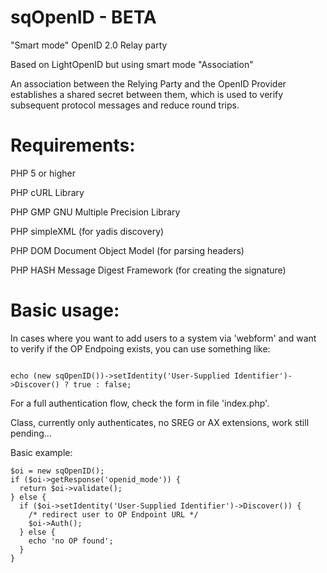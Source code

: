 sqOpenID - BETA
===============

"Smart mode" OpenID 2.0 Relay party

Based on LightOpenID but using smart mode "Association"

An association between the Relying Party and the OpenID Provider establishes a shared secret between them, which is used to verify subsequent protocol messages and reduce round trips.

Requirements:
============
PHP 5 or higher

PHP cURL Library

PHP GMP GNU Multiple Precision Library

PHP simpleXML (for yadis discovery)

PHP DOM Document Object Model (for parsing headers)

PHP HASH Message Digest Framework (for creating the signature)


Basic usage:
===========

In cases where you want to add users to a system via 'webform' and want to verify if the OP Endpoing exists, you can use something like:

<code>
echo (new sqOpenID())->setIdentity('User-Supplied Identifier')->Discover() ? true : false;
</code>

For a full authentication flow, check the form in file 'index.php'.

Class, currently only authenticates, no SREG or AX extensions, work still pending...

Basic example:

    $oi = new sqOpenID();
    if ($oi->getResponse('openid_mode')) {
      return $oi->validate();
    } else {
      if ($oi->setIdentity('User-Supplied Identifier')->Discover()) {
        /* redirect user to OP Endpoint URL */
        $oi->Auth();
      } else {
        echo 'no OP found';
      }
    }